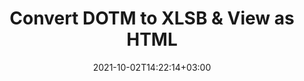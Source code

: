 ---
############################# Static ############################
layout: "autogen"
date: 2021-10-02T14:22:14+03:00
draft: false
path: "total/net/conversion/dotm-to-xlsb/"

############################# Head ############################
head_title: "Convert DOTM to XLSB in C# VB.NET & View as HTML"
head_description: "Code example to convert DOTM to XLSB and 100+ other file formats in .NET (C#, VB.NET, ASP.NET & .NET Core) applications. Display the Converted XLSB document as HTML viewer."

############################# Header ############################
title: "Convert DOTM to XLSB & View as HTML"
description: "Programmatically convert DOTM to XLSB in .NET applications using flexible options to customize the resultant document. Convert the complete document or specific pages based on page numbers or selective page ranges using the .NET document conversion library."

############################# SubMenu ############################
submenu:
    enable: false

############################# Content ############################
content:
    enable: true
    block:
    - title_left: "DOTM to XLSB Conversion in C# .NET"
      content_left: |
          DOTM to XLSB file conversion using C#. Add watermark and view the converted document as HTML without using any external software.

          -   Create **Converter** object to convert DOTM document
          -   Set the convert options for XLSB format
          -   Call **Convert** method of **Converter** class instance for conversion to XLSB
          -   Set options for HTML viewer
          -   Create **Viewer** object to view converted XLSB as HTML
          
      title_right: "Convert Whole Document or Specific Pages"
      content_right: |
          You require `GroupDocs.Conversion` & `GroupDocs.Viewer` namespaces to convert between a wide range of popular document types such as PDF, Microsoft Word, Excel, PowerPoint, Project, Outlook, HTML, diagrams and image file formats. Explore other [.NET APIs for Office documents](https://products.conholdate.com/total/net/) as offered by Conholdate.Total.
          
          Get the respective assembly files from the [downloads](https://downloads.conholdate.com/total/net) or fetch the whole package from [Nuget](https://www.nuget.org/packages/Conholdate.Total/) to add 'Conholdate.Total` directly in your workspace.
          
      code: |
          ```cs {linenos=false}
          // Convert DOTM to XLSB using GroupDocs.Conversion API
          // Create Converter object to convert DOTM document
          using (Converter converter = new Converter("input.dotm"))
          {
              // set the convert options for XLSB format
              var convertOptions = converter.GetPossibleConversions()["xlsb"].ConvertOptions;

              // convert to XLSB format
              converter.Convert("output.xlsb", convertOptions);
          }

          // Set options for HTML viewer
          HtmlViewOptions viewOptions = HtmlViewOptions.ForEmbeddedResources("output{0}.html");

          // Create Viewer object to view converted XLSB as HTML
          using (Viewer viewer = new Viewer("output.xlsb"))
          {
              viewer.View(viewOptions);
          }
          ```
    - title_left: "Add Watermark to Converted XLSB in C#"
      content_left: |
          Accurately convert documents (DOTM to XLSB) exactly as the original file and apply text or image watermarks to the converted document pages using C# .NET.

          -   Create **Converter** object to convert DOTM document
          -   Create new instance of **WatermarkOptions** class
          -   Specify watermark properties (color, width, text, image etc)
          -   Instantiate the proper **ConvertOptions** class
          -   Set **Watermark** property of the **ConvertOptions** instance
          -   Call **Convert** method of **Converter** class instance for conversion to XLSB
        
      title_right: "Source Document Information Extraction"
      content_right: |
          The documents information extraction feature not only allows getting the basic information about the source document file but it also supports extracting some valuable file-format specific information such as project start and end dates of a Microsoft Project file, any printing restrictions on a PDF document, list of folders enclosed in an Outlook data file etc. 

          Convert popular document file formats on different operating systems such as Windows, Linux or macOS while using platforms such as Windows Azure, Mono and Xamarin.
          
      code: |
          ```cs {linenos=false}
          // Create Converter object to convert DOTM document
          using (Converter converter = new Converter("input.dotm"))
          {
              // Create new instance of WatermarkOptions class
              WatermarkOptions watermark = new WatermarkOptions
              {
                  Text = "Sample watermark",
                  Color = Color.Red,
                  Width = 100,
                  Height = 100,
                  Background = true
              };

              // Instantiate the proper ConvertOptions class
              PdfConvertOptions options = new PdfConvertOptions
              {
                  Watermark = watermark
              };

              // convert to XLSB format
              converter.Convert("output.xlsb", options);
          }
          ```
############################# About Formats ############################
about_formats:
    enable: false
############################# More Formats ############################
more_formats:
    enable: true
    auto: false
    other_out_formats: PDF DOCX DOT DOTX DOTM TXT RTF HTML MHTML XLS XLSX XLSM XLT XLTX XLTM CSV DIF PPT PPTX PPS PPSX POT POTX POTM ODT OTT OTP ODP ODS EMZ WMZ SVGZ TEX DCM WMF BMP PNG GIF JPEG TIFF
############################# Back to top ###############################
back_to_top:
  enable: true
---